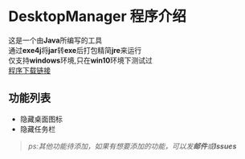 # DesktopManager 程序介绍 

这是一个由**Java**所编写的工具\
通过**exe4j**将**jar**转**exe**后打包精简**jre**来运行\
仅支持**windows**环境,只在**win10**环境下测试过\
[程序下载链接](https://github.com/PixelSkider/DesktopManager/releases)

## 功能列表
- 隐藏桌面图标
- 隐藏任务栏

> *ps:其他功能待添加，如果有想要添加的功能，可以发**邮件**或**Issues***
